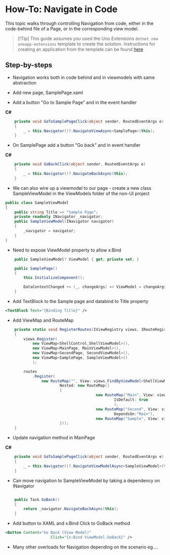 # How-To: Navigate in Code

This topic walks through controlling Navigation from code, either in the code-behind file of a Page, or in the corresponding view model.

> [!Tip] This guide assumes you used the Uno.Extensions `dotnet new unoapp-extensions` template to create the solution. Instructions for creating an application from the template can be found [here](../Extensions/GettingStarted/UsingUnoExtensions.md)

## Step-by-steps


- Navigation works both in code behind and in viewmodels with same abstraction

- Add new page, SamplePage.xaml
- Add a button "Go to Sample Page" and in the event handler  

**C#**  
```csharp
    private void GoToSamplePageClick(object sender, RoutedEventArgs e)
    {
		_ = this.Navigator()?.NavigateViewAsync<SamplePage>(this);
    }
```

- On SamplePage add a button "Go back" and in event handler

**C#**  
```csharp
    private void GoBackClick(object sender, RoutedEventArgs e)
    {
        _ = this.Navigator()?.NavigateBackAsync(this);
    }
```

- We can also wire up a viewmodel to our page - create a new class SampleViewModel in the ViewModels folder of the non-UI project

```csharp
public class SampleViewModel
{
	public string Title => "Sample Page";
    private readonly INavigator _navigator;
    public SampleViewModel(INavigator navigator)
    {
        _navigator = navigator;
    }
}
```


- Need to expose ViewModel property to allow x:Bind

```csharp
    public SampleViewModel? ViewModel { get; private set; }

    public SamplePage()
    {
        this.InitializeComponent();

        DataContextChanged += (_, changeArgs) => ViewModel = changeArgs.NewValue as SampleViewModel;
    }
```

- Add TextBlock to the Sample page and databind to Title property
```xml
<TextBlock Text="{Binding Title}" />
```

- Add ViewMap and RouteMap

```csharp
	private static void RegisterRoutes(IViewRegistry views, IRouteRegistry routes)
	{
		views.Register(
			new ViewMap<ShellControl,ShellViewModel>(),
			new ViewMap<MainPage, MainViewModel>(),
			new ViewMap<SecondPage, SecondViewModel>(),
			new ViewMap<SamplePage, SampleViewModel>()
            );

		routes
			.Register(
				new RouteMap("", View: views.FindByViewModel<ShellViewModel>() ,
						Nested: new RouteMap[]
						{
										new RouteMap("Main", View: views.FindByViewModel<MainViewModel>() ,
												IsDefault: true
												),
										new RouteMap("Second", View: views.FindByViewModel<SecondViewModel>() ,
												DependsOn:"Main"),
                                        new RouteMap("Sample", View: views.FindByViewModel<SampleViewModel>()),
                        }));
	}
```

- Update navigation method in MainPage

**C#**  
```csharp
    private void GoToSamplePageClick(object sender, RoutedEventArgs e)
    {
		_ = this.Navigator()?.NavigateViewModelAsync<SampleViewModel>(this);
    }
```


- Can move navigation to SampleViewModel by taking a dependency on INavigator
```csharp

    public Task GoBack()
    {
        return _navigator.NavigateBackAsync(this);
    }
```


- Add button to XAML and x:Bind Click to GoBack method
```xml
<Button Content="Go Back (View Model)"
                    Click="{x:Bind ViewModel.GoBack}" />
```


- Many other overloads for Navigation depending on the scenario
eg....